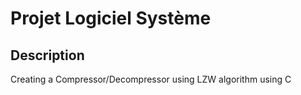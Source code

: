 # Projet Logiciel Système

## Description

Creating a Compressor/Decompressor using LZW algorithm using C
